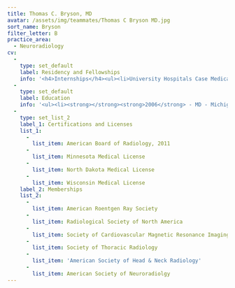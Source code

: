 ```yaml
---
title: Thomas C. Bryson, MD
avatar: /assets/img/teammates/Thomas C Bryson MD.jpg
sort_name: Bryson
filter_letter: B
practice_area:
  - Neuroradiology
cv:
  - 
    type: set_default
    label: Residency and Fellowships
    info: '<h4>Internships</h4><ul><li>University Hospitals Case Medical Center, Cleveland, OH, 2007</li></ul><h4>Residencies</h4><ul><li>University Hospitals Case Medical Center, Cleveland, OH, 2011</li></ul><h4>Fellowships</h4><ul><li>University of Michigan Health System, Ann Arbor, MI 2012</li><li>University of Michigan Health System, Ann Arbor, MI 2013<span></span></li></ul>'
  - 
    type: set_default
    label: Education
    info: '<ul><li><strong></strong><strong>2006</strong> - MD - Michigan State University College of Human Medicine, East Lansing, MI</li><li><strong>2001</strong> - BS - Univeristy of Michigan, Ann Arbor, MI<span></span></li></ul>'
  - 
    type: set_list_2
    label_1: Certifications and Licenses
    list_1:
      - 
        list_item: American Board of Radiology, 2011
      - 
        list_item: Minnesota Medical License
      - 
        list_item: North Dakota Medical License
      - 
        list_item: Wisconsin Medical License
    label_2: Memberships
    list_2:
      - 
        list_item: American Roentgen Ray Society
      - 
        list_item: Radiological Society of North America
      - 
        list_item: Society of Cardiovascular Magnetic Resonance Imaging
      - 
        list_item: Society of Thoracic Radiology
      - 
        list_item: 'American Society of Head & Neck Radiology'
      - 
        list_item: American Society of Neuroradiolgy
---
```

